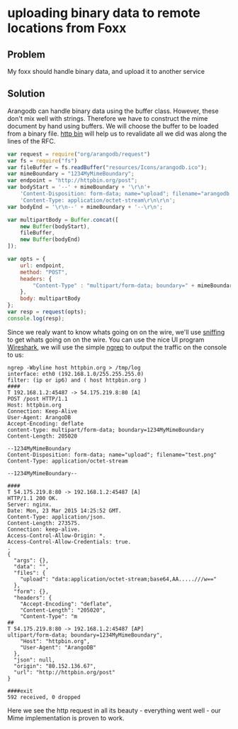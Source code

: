 # uploading binary data to remote locations from Foxx

## Problem

My foxx should handle binary data, and upload it to another service

## Solution
Arangodb can handle binary data using the buffer class. However, these don't mix well with strings. Therefore we have to construct the mime document by hand using buffers. We will choose the buffer to be loaded from a binary file. [http bin](http://httpbin.org) will help us to revalidate all we did was along the lines of the RFC.

```js
var request = require("org/arangodb/request")
var fs = require("fs")
var fileBuffer = fs.readBuffer("resources/Icons/arangodb.ico");
var mimeBoundary = "1234MyMimeBoundary";
var endpoint = "http://httpbin.org/post";
var bodyStart = '--' + mimeBoundary + '\r\n'+
    'Content-Disposition: form-data; name="upload"; filename="arangodb.ico"\r\n'+
    'Content-Type: application/octet-stream\r\n\r\n';
var bodyEnd = '\r\n--' + mimeBoundary + '--\r\n';

var multipartBody = Buffer.concat([
    new Buffer(bodyStart),
    fileBuffer,
    new Buffer(bodyEnd)
]);

var opts = {
    url: endpoint,
    method: "POST",
    headers: {
        "Content-Type" : "multipart/form-data; boundary=" + mimeBoundary
    },
    body: multipartBody
};
var resp = request(opts);
console.log(resp);
```

Since we realy want to know whats going on on the wire, we'll use [sniffing](http://www.tcpdump.org/) to get whats going on on the wire. You can use the nice UI program [Wireshark](http://wireshark.org), we will use the simple [ngrep](http://ngrep.sourceforge.net/) to output the traffic on the console to us:

```
ngrep -Wbyline host httpbin.org > /tmp/log
interface: eth0 (192.168.1.0/255.255.255.0)
filter: (ip or ip6) and ( host httpbin.org )
####
T 192.168.1.2:45487 -> 54.175.219.8:80 [A]
POST /post HTTP/1.1
Host: httpbin.org
Connection: Keep-Alive
User-Agent: ArangoDB
Accept-Encoding: deflate
content-type: multipart/form-data; boundary=1234MyMimeBoundary
Content-Length: 205020

--1234MyMimeBoundary
Content-Disposition: form-data; name="upload"; filename="test.png"
Content-Type: application/octet-stream

--1234MyMimeBoundary--

####
T 54.175.219.8:80 -> 192.168.1.2:45487 [A]
HTTP/1.1 200 OK.
Server: nginx.
Date: Mon, 23 Mar 2015 14:25:52 GMT.
Content-Type: application/json.
Content-Length: 273575.
Connection: keep-alive.
Access-Control-Allow-Origin: *.
Access-Control-Allow-Credentials: true.
.
{
  "args": {}, 
  "data": "", 
  "files": {
    "upload": "data:application/octet-stream;base64,AA.....///w=="
  }, 
  "form": {}, 
  "headers": {
    "Accept-Encoding": "deflate", 
    "Content-Length": "205020", 
    "Content-Type": "m
##
T 54.175.219.8:80 -> 192.168.1.2:45487 [AP]
ultipart/form-data; boundary=1234MyMimeBoundary", 
    "Host": "httpbin.org", 
    "User-Agent": "ArangoDB"
  }, 
  "json": null, 
  "origin": "80.152.136.67", 
  "url": "http://httpbin.org/post"
}

####exit
592 received, 0 dropped
```

Here we see the http request in all its beauty - everything went well - our Mime implementation is proven to work.
